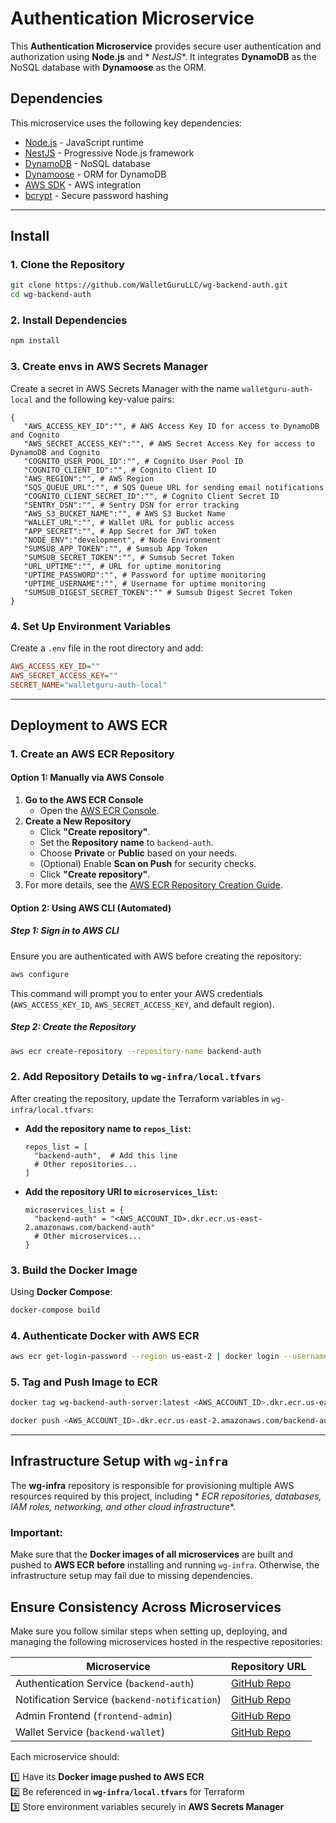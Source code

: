 # Authentication Microservice

This **Authentication Microservice** provides secure user authentication and authorization using **Node.js** and *
*NestJS**. It integrates **DynamoDB** as the NoSQL database with **Dynamoose** as the ORM.

## Dependencies

This microservice uses the following key dependencies:

- [Node.js](https://nodejs.org/) - JavaScript runtime
- [NestJS](https://nestjs.com/) - Progressive Node.js framework
- [DynamoDB](https://aws.amazon.com/dynamodb/) - NoSQL database
- [Dynamoose](https://dynamoosejs.com/) - ORM for DynamoDB
- [AWS SDK](https://aws.amazon.com/sdk-for-node-js/) - AWS integration
- [bcrypt](https://www.npmjs.com/package/bcrypt) - Secure password hashing

---

## Install

### 1. Clone the Repository

```sh
git clone https://github.com/WalletGuruLLC/wg-backend-auth.git
cd wg-backend-auth
```

### 2. Install Dependencies

```sh
npm install
```

### 3. Create envs in AWS Secrets Manager

Create a secret in AWS Secrets Manager with the name `walletguru-auth-local` and the following key-value pairs:

```
{
   "AWS_ACCESS_KEY_ID":"", # AWS Access Key ID for access to DynamoDB and Cognito
   "AWS_SECRET_ACCESS_KEY":"", # AWS Secret Access Key for access to DynamoDB and Cognito
   "COGNITO_USER_POOL_ID":"", # Cognito User Pool ID
   "COGNITO_CLIENT_ID":"", # Cognito Client ID
   "AWS_REGION":"", # AWS Region
   "SQS_QUEUE_URL":"", # SQS Queue URL for sending email notifications
   "COGNITO_CLIENT_SECRET_ID":"", # Cognito Client Secret ID
   "SENTRY_DSN":"", # Sentry DSN for error tracking
   "AWS_S3_BUCKET_NAME":"", # AWS S3 Bucket Name
   "WALLET_URL":"", # Wallet URL for public access
   "APP_SECRET":"", # App Secret for JWT token
   "NODE_ENV":"development", # Node Environment
   "SUMSUB_APP_TOKEN":"", # Sumsub App Token
   "SUMSUB_SECRET_TOKEN":"", # Sumsub Secret Token
   "URL_UPTIME":"", # URL for uptime monitoring
   "UPTIME_PASSWORD":"", # Password for uptime monitoring
   "UPTIME_USERNAME":"", # Username for uptime monitoring
   "SUMSUB_DIGEST_SECRET_TOKEN":"" # Sumsub Digest Secret Token
}
```

### 4. Set Up Environment Variables

Create a `.env` file in the root directory and add:

```ini
AWS_ACCESS_KEY_ID=""
AWS_SECRET_ACCESS_KEY=""
SECRET_NAME="walletguru-auth-local"
```

---

## Deployment to AWS ECR

### 1. Create an AWS ECR Repository

#### Option 1: Manually via AWS Console

1. **Go to the AWS ECR Console**
    - Open the [AWS ECR Console](https://console.aws.amazon.com/ecr/home).
2. **Create a New Repository**
    - Click **"Create repository"**.
    - Set the **Repository name** to `backend-auth`.
    - Choose **Private** or **Public** based on your needs.
    - (Optional) Enable **Scan on Push** for security checks.
    - Click **"Create repository"**.
3. For more details, see
   the [AWS ECR Repository Creation Guide](https://docs.aws.amazon.com/en_us/AmazonECR/latest/userguide/repository-create.html).

#### Option 2: Using AWS CLI (Automated)

##### **Step 1: Sign in to AWS CLI**

Ensure you are authenticated with AWS before creating the repository:

```sh
aws configure
```

This command will prompt you to enter your AWS credentials (`AWS_ACCESS_KEY_ID`, `AWS_SECRET_ACCESS_KEY`, and default
region).

##### **Step 2: Create the Repository**

```sh
aws ecr create-repository --repository-name backend-auth
```

### 2. Add Repository Details to `wg-infra/local.tfvars`

After creating the repository, update the Terraform variables in `wg-infra/local.tfvars`:

- **Add the repository name to `repos_list`:**
  ```hcl
  repos_list = [
    "backend-auth",  # Add this line
    # Other repositories...
  ]
  ```

- **Add the repository URI to `microservices_list`:**
  ```hcl
  microservices_list = {
    "backend-auth" = "<AWS_ACCOUNT_ID>.dkr.ecr.us-east-2.amazonaws.com/backend-auth"
    # Other microservices...
  }
  ```

### 3. Build the Docker Image

Using **Docker Compose**:

```sh
docker-compose build
```

### 4. Authenticate Docker with AWS ECR

```sh
aws ecr get-login-password --region us-east-2 | docker login --username AWS --password-stdin <AWS_ACCOUNT_ID>.dkr.ecr.us-east-2.amazonaws.com
```

### 5. Tag and Push Image to ECR

```sh
docker tag wg-backend-auth-server:latest <AWS_ACCOUNT_ID>.dkr.ecr.us-east-2.amazonaws.com/backend-auth:latest

docker push <AWS_ACCOUNT_ID>.dkr.ecr.us-east-2.amazonaws.com/backend-auth:latest
```

---

## Infrastructure Setup with `wg-infra`

The **wg-infra** repository is responsible for provisioning multiple AWS resources required by this project, including *
*ECR repositories, databases, IAM roles, networking, and other cloud infrastructure**.

### **Important:**

Make sure that the **Docker images of all microservices** are built and pushed to **AWS ECR** **before** installing and
running `wg-infra`. Otherwise, the infrastructure setup may fail due to missing dependencies.

## Ensure Consistency Across Microservices

Make sure you follow similar steps when setting up, deploying, and managing the following microservices hosted in the
respective repositories:

| **Microservice**                              | **Repository URL**                                              |
|-----------------------------------------------|-----------------------------------------------------------------|
| Authentication Service (`backend-auth`)       | [GitHub Repo](https://github.com/WalletGuruLLC/backend-auth)    |
| Notification Service (`backend-notification`) | [GitHub Repo](https://github.com/your-org/backend-notification) |
| Admin Frontend (`frontend-admin`)             | [GitHub Repo](https://github.com/WalletGuruLLC/frontend-admin)  |
| Wallet Service (`backend-wallet`)             | [GitHub Repo](https://github.com/WalletGuruLLC/backend-wallet)  |

Each microservice should:

1️⃣ Have its **Docker image pushed to AWS ECR**  
2️⃣ Be referenced in **`wg-infra/local.tfvars`** for Terraform  
3️⃣ Store environment variables securely in **AWS Secrets Manager**


